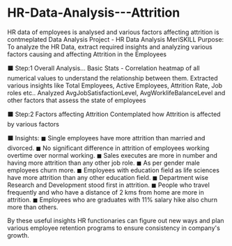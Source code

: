 # HR-Data-Analysis---Attrition
HR data of employees is analysed and various factors affecting attrition is contmeplated
Data Analysis Project - HR Data Analysis MeriSKILL
Purpose: To analyze the HR Data, extract required insights and analyzing various factors causing and affecting Attrition in the Employees

⬛ Step:1 Overall Analysis...
Basic Stats - Correlation heatmap of all numerical values to understand the relationship between them.
Extracted various insights like Total Employees, Active Employees, Attrition Rate, Job roles etc..
Analyzed AvgJobSatisfactionLevel, AvgWorklifeBalanceLevel and other factors that assess the state of employees

⬛ Step:2 Factors affecting Attrition
Contemplated how Attrition is affected by various factors

⬛ Insights:
◼ Single employees have more attrition than married and divorced.
◼ No significant difference in attrition of employees working overtime over normal working.
◼ Sales executes are more in number and having more attrition than any other job role.
◼ As per gender male employees churn more.
◼ Employees with education field as life sciences have more attrition than any other education field.
◼ Department wise Research and Development stood first in attrition.
◼ People who travel frequently and who have a distance of 2 kms from home are more in attrition.
◼ Employees who are graduates with 11% salary hike also churn more than others.

By these useful insights HR functionaries can figure out new ways and plan various employee retention programs to ensure consistency in company's growth.
